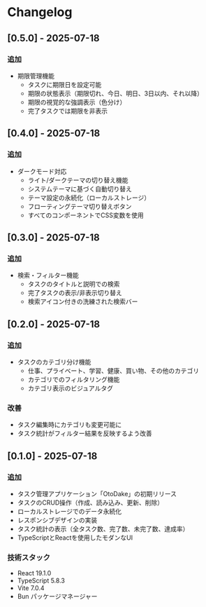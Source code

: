 # Changelog

## [0.5.0] - 2025-07-18

### 追加
- 期限管理機能
  - タスクに期限日を設定可能
  - 期限の状態表示（期限切れ、今日、明日、3日以内、それ以降）
  - 期限の視覚的な強調表示（色分け）
  - 完了タスクでは期限を非表示

## [0.4.0] - 2025-07-18

### 追加
- ダークモード対応
  - ライト/ダークテーマの切り替え機能
  - システムテーマに基づく自動切り替え
  - テーマ設定の永続化（ローカルストレージ）
  - フローティングテーマ切り替えボタン
  - すべてのコンポーネントでCSS変数を使用

## [0.3.0] - 2025-07-18

### 追加
- 検索・フィルター機能
  - タスクのタイトルと説明での検索
  - 完了タスクの表示/非表示切り替え
  - 検索アイコン付きの洗練された検索バー

## [0.2.0] - 2025-07-18

### 追加
- タスクのカテゴリ分け機能
  - 仕事、プライベート、学習、健康、買い物、その他のカテゴリ
  - カテゴリでのフィルタリング機能
  - カテゴリ表示のビジュアルタグ

### 改善
- タスク編集時にカテゴリも変更可能に
- タスク統計がフィルター結果を反映するよう改善

## [0.1.0] - 2025-07-18

### 追加
- タスク管理アプリケーション「OtoDake」の初期リリース
- タスクのCRUD操作（作成、読み込み、更新、削除）
- ローカルストレージでのデータ永続化
- レスポンシブデザインの実装
- タスク統計の表示（全タスク数、完了数、未完了数、達成率）
- TypeScriptとReactを使用したモダンなUI

### 技術スタック
- React 19.1.0
- TypeScript 5.8.3
- Vite 7.0.4
- Bun パッケージマネージャー